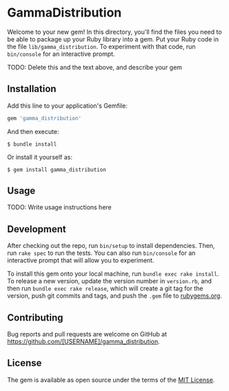 # GammaDistribution

Welcome to your new gem! In this directory, you'll find the files you need to be able to package up your Ruby library into a gem. Put your Ruby code in the file `lib/gamma_distribution`. To experiment with that code, run `bin/console` for an interactive prompt.

TODO: Delete this and the text above, and describe your gem

## Installation

Add this line to your application's Gemfile:

```ruby
gem 'gamma_distribution'
```

And then execute:

    $ bundle install

Or install it yourself as:

    $ gem install gamma_distribution

## Usage

TODO: Write usage instructions here

## Development

After checking out the repo, run `bin/setup` to install dependencies. Then, run `rake spec` to run the tests. You can also run `bin/console` for an interactive prompt that will allow you to experiment.

To install this gem onto your local machine, run `bundle exec rake install`. To release a new version, update the version number in `version.rb`, and then run `bundle exec rake release`, which will create a git tag for the version, push git commits and tags, and push the `.gem` file to [rubygems.org](https://rubygems.org).

## Contributing

Bug reports and pull requests are welcome on GitHub at https://github.com/[USERNAME]/gamma_distribution.


## License

The gem is available as open source under the terms of the [MIT License](https://opensource.org/licenses/MIT).
